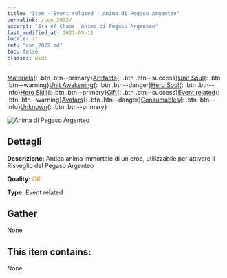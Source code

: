 ```yaml
---
title: "Item - Event related - Anima di Pegaso Argenteo"
permalink: /con_2022/
excerpt: "Era of Chaos  Anima di Pegaso Argenteo"
last_modified_at: 2021-05-11
locale: it
ref: "con_2022.md"
toc: false
classes: wide
---
```

 [Materials](/ItemsIT/){: .btn .btn--primary}[Artifacts](/ItemsIT/Artifacts/){: .btn .btn--success}[Unit Soul](/ItemsIT/UnitSoul/){: .btn .btn--warning}[Unit Awakening](/ItemsIT/UnitAwakening/){: .btn .btn--danger}[Hero Soul](/ItemsIT/HeroSoul/){: .btn .btn--info}[Hero Skill](/ItemsIT/HeroSkill/){: .btn .btn--primary}[Gift](/ItemsIT/Gift/){: .btn .btn--success}[Event related](/ItemsIT/Events/){: .btn .btn--warning}[Avatars](/ItemsIT/Avatars/){: .btn .btn--danger}[Consumables](/ItemsIT/Consumables/){: .btn .btn--info}[Unknown](/ItemsIT/Unknown/){: .btn .btn--primary}

 ![Anima di Pegaso Argenteo](/images/t/juexing_204.png)

## Dettagli
 **Descrizione:** Antica anima immortale di un eroe, utilizzabile per attivare il Risveglio del Pegaso Argenteo

 **Quality:** <span style="color: #FF8C00">OK</span>

 **Type:** Event related

## Gather

  None

## This item contains:

  None

